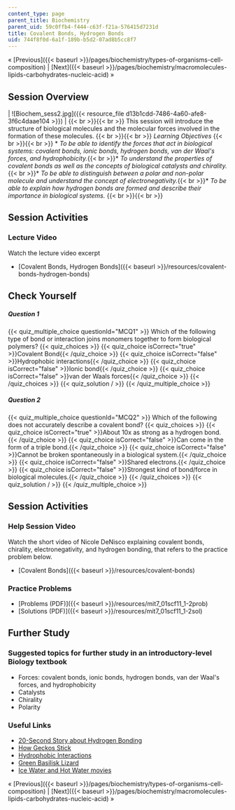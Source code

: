 ```yaml
---
content_type: page
parent_title: Biochemistry
parent_uid: 59c0ffb4-f444-c63f-f21a-576415d7231d
title: Covalent Bonds, Hydrogen Bonds
uid: 744f8f0d-6a1f-189b-b5d2-07ad8b5cc8f7
---
```


« [Previous]({{< baseurl >}}/pages/biochemistry/types-of-organisms-cell-composition) | [Next]({{< baseurl >}}/pages/biochemistry/macromolecules-lipids-carbohydrates-nucleic-acid) »

Session Overview
----------------

| ![Biochem_sess2.jpg]({{< resource_file d13b1cdd-7486-4a60-afe8-3f6c4daae104 >}}) |  {{< br >}}{{< br >}} This session will introduce the structure of biological molecules and the molecular forces involved in the formation of these molecules. {{< br >}}{{< br >}} _Learning Objectives_ {{< br >}}{{< br >}} *   _To be able to identify the forces that act in biological systems: covalent bonds, ionic bonds, hydrogen bonds, van der Waal's forces, and hydrophobicity._{{< br >}}*   _To understand the properties of covalent bonds as well as the concepts of biological catalysts and chirality._{{< br >}}*   _To be able to distinguish between a polar and non-polar molecule and understand the concept of electronegativity._{{< br >}}*   _To be able to explain how hydrogen bonds are formed and describe their importance in biological systems._ {{< br >}}{{< br >}}  

Session Activities
------------------

### Lecture Video

Watch the lecture video excerpt

*   [Covalent Bonds, Hydrogen Bonds]({{< baseurl >}}/resources/covalent-bonds-hydrogen-bonds)

Check Yourself
--------------

##### Question 1
 {{< quiz_multiple_choice questionId="MCQ1" >}} Which of the following type of bond or interaction joins monomers together to form biological polymers? {{< quiz_choices >}} {{< quiz_choice isCorrect="true" >}}Covalent Bond{{< /quiz_choice >}} {{< quiz_choice isCorrect="false" >}}Hydrophobic interactions{{< /quiz_choice >}} {{< quiz_choice isCorrect="false" >}}Ionic bond{{< /quiz_choice >}} {{< quiz_choice isCorrect="false" >}}van der Waals forces{{< /quiz_choice >}} {{< /quiz_choices >}} {{< quiz_solution / >}} {{< /quiz_multiple_choice >}}
##### Question 2
 {{< quiz_multiple_choice questionId="MCQ2" >}} Which of the following does not accurately describe a covalent bond? {{< quiz_choices >}} {{< quiz_choice isCorrect="true" >}}About 10x as strong as a hydrogen bond.{{< /quiz_choice >}} {{< quiz_choice isCorrect="false" >}}Can come in the form of a triple bond.{{< /quiz_choice >}} {{< quiz_choice isCorrect="false" >}}Cannot be broken spontaneously in a biological system.{{< /quiz_choice >}} {{< quiz_choice isCorrect="false" >}}Shared electrons.{{< /quiz_choice >}} {{< quiz_choice isCorrect="false" >}}Strongest kind of bond/force in biological molecules.{{< /quiz_choice >}} {{< /quiz_choices >}} {{< quiz_solution / >}} {{< /quiz_multiple_choice >}}

Session Activities
------------------

### Help Session Video

Watch the short video of Nicole DeNisco explaining covalent bonds, chirality, electronegativity, and hydrogen bonding, that refers to the practice problem below.

*   [Covalent Bonds]({{< baseurl >}}/resources/covalent-bonds)

### Practice Problems

*   [Problems (PDF)]({{< baseurl >}}/resources/mit7_01scf11_1-2prob)
*   [Solutions (PDF)]({{< baseurl >}}/resources/mit7_01scf11_1-2sol)

Further Study
-------------

### Suggested topics for further study in an introductory-level Biology textbook

*   Forces: covalent bonds, ionic bonds, hydrogen bonds, van der Waal's forces, and hydrophobicity
*   Catalysts
*   Chirality
*   Polarity

### Useful Links

*   [20-Second Story about Hydrogen Bonding](http://www.youtube.com/watch?v=LGwyBeuVjhU)
*   [How Geckos Stick](https://blog.nationalgeographic.org/2013/09/12/a-colorful-view-of-incredibly-sticky-feet/)
*   [Hydrophobic Interactions](http://chemwiki.ucdavis.edu/Physical_Chemistry/Physical_Properties_of_Matter/Atomic_and_Molecular_Properties/Intermolecular_Forces/Hydrophobic_interactions)
*   [Green Basilisk Lizard](http://animals.nationalgeographic.com/animals/reptiles/green-basilisk-lizard/?source=A-to-Z)
*   [Ice Water and Hot Water movies](http://www.chamotlabs.com/Samples.shtml)

« [Previous]({{< baseurl >}}/pages/biochemistry/types-of-organisms-cell-composition) | [Next]({{< baseurl >}}/pages/biochemistry/macromolecules-lipids-carbohydrates-nucleic-acid) »